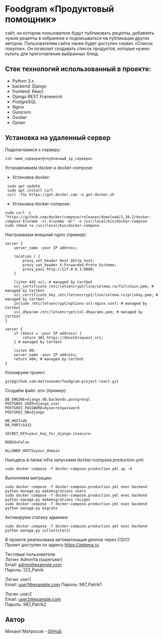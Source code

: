 # Foodgram «Продуктовый помощник» 
сайт, на котором пользователи будут публиковать рецепты, добавлять чужие рецепты в избранное и подписываться на публикации других авторов. Пользователям сайта также будет доступен сервис «Список покупок». Он позволит создавать список продуктов, которые нужно купить для приготовления выбранных блюд.

## Стек технологий использованный в проекте:
- Python 3.x
- backend: Django
- frontend: React
- Django REST Framework
- PostgreSQL
- Nginx
- Gunicorn
- Docker
- Djoser

## Установка на удаленный сервер

Подключаемся к серверу:
```
ssh <имя_сервера>@<публичный_ip_сервера>
```
Устанавливаем docker и docker-compose:
* Установка docker:
```
 sudo apt update
 sudo apt install curl
 curl -fSL https://get.docker.com -o get-docker.sh
```
* Установка docker-compose:
```
sudo curl -L "https://github.com/docker/compose/releases/download/2.20.2/docker-compose-$(uname -s)-$(uname -m)" -o /usr/local/bin/docker-compose
sudo chmod +x /usr/local/bin/docker-compose
```
Настраиваем внешний nginx (пример):
```
server {
    server_name -your IP address;

    location / {
        proxy_set_header Host $http_host;
        proxy_set_header X-Forwarded-Proto $scheme;
        proxy_pass http://127.0.0.1:8000;
    }

    listen 443 ssl; # managed by Certbot
    ssl_certificate /etc/letsencrypt/live/zelema.ru/fullchain.pem; # managed by Certbot
    ssl_certificate_key /etc/letsencrypt/live/zelema.ru/privkey.pem; # managed by Certbot
    include /etc/letsencrypt/options-ssl-nginx.conf; # managed by Certbot
    ssl_dhparam /etc/letsencrypt/ssl-dhparams.pem; # managed by Certbot
}

server {
    if ($host = -your IP address) {
        return 301 https://$host$request_uri;
    } # managed by Certbot

    listen 80;
    server_name -your IP address;
    return 404; # managed by Certbot
}
```
Клонируем проект:
```
git@github.com:matrosovmn/foodgram-project-react.git
```
Создаём файл .env (пример):
```
DB_ENGINE=django.db.backends.postgresql
POSTGRES_USER=django_user
POSTGRES_PASSWORD=mysecretpassword
POSTGRES_DB=django

DB_HOST=db
DB_PORT=5432

SECRET_KEY=your_key_for_django-insecure-

DEBUG=False

ALLOWED_HOSTS=your_domain
```
Находясь в папке infra запускаем docker-compose.production.yml:
```
sudo docker compose -f docker-compose.production.yml up -d
```
Выполняем миграции:
```
sudo docker compose -f docker-compose.production.yml exec backend python manage.py makemigrations users
sudo docker compose -f docker-compose.production.yml exec backend python manage.py makemigrations recipes
sudo docker compose -f docker-compose.production.yml exec backend python manage.py migrate
```
Активируем статику админки:
```
sudo docker compose -f docker-compose.production.yml exec backend python manage.py collectstatic
```

В проекте реализована автоматизация деплоя через CD/CI <br>
Проект доступен по адресу https://zelema.ru

Тестовые пользователи <br>
Логин: AdminYa (superuser)  
Email: admin@example.com  
Пароль: 123_Patrik  

Логин: user1  
Email: user1@example.com 
Пароль: 987_Patrik1  

Логин: user2  
Email: user2@example.com  
Пароль: 987_Patrik2


## Автор
Михаил Матросов - [GitHub](https://github.com/matrosovmn)

